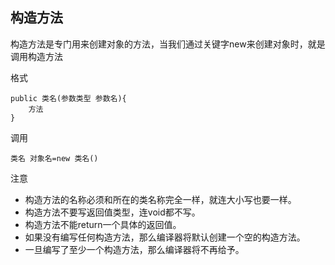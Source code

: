 ## 构造方法

构造方法是专门用来创建对象的方法，当我们通过关键字new来创建对象时，就是调用构造方法

格式

    public 类名(参数类型 参数名){
        方法
    }

调用

    类名 对象名=new 类名()

注意



* 构造方法的名称必须和所在的类名称完全一样，就连大小写也要一样。
* 构造方法不要写返回值类型，连void都不写。
* 构造方法不能return一个具体的返回值。
* 如果没有编写任何构造方法，那么编译器将默认创建一个空的构造方法。
* 一旦编写了至少一个构造方法，那么编译器将不再给予。
